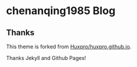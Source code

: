 # chenanqing1985 Blog


## Thanks

This theme is forked from [Huxpro/huxpro.github.io](https://github.com/Huxpro/huxpro.github.io).

Thanks Jekyll and Github Pages!
